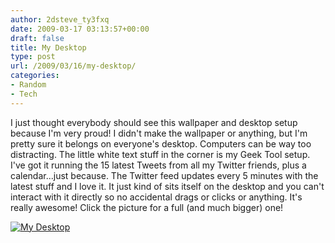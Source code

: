 ```yaml
---
author: 2dsteve_ty3fxq
date: 2009-03-17 03:13:57+00:00
draft: false
title: My Desktop
type: post
url: /2009/03/16/my-desktop/
categories:
- Random
- Tech
---
```


I just thought everybody should see this wallpaper and desktop setup because I'm very proud! I didn't make the wallpaper or anything, but I'm pretty sure it belongs on everyone's desktop. Computers can be way too distracting. The little white text stuff in the corner is my Geek Tool setup. I've got it running the 15 latest Tweets from all my Twitter friends, plus a calendar...just because. The Twitter feed updates every 5 minutes with the latest stuff and I love it. It just kind of sits itself on the desktop and you can't interact with it directly so no accidental drags or clicks or anything. It's really awesome! Click the picture for a full (and much bigger) one!


[![My Desktop](http://www.bitsandbinary.com/wp-content/uploads/2009/03/picture-1-150x150.png)
](http://www.bitsandbinary.com/wp-content/uploads/2009/03/picture-1.png)
